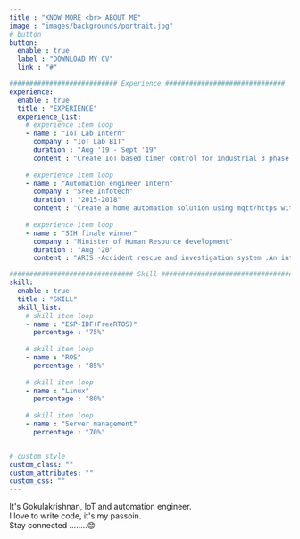 ```yaml
---
title : "KNOW MORE <br> ABOUT ME"
image : "images/backgrounds/portrait.jpg"
# button
button:
  enable : true
  label : "DOWNLOAD MY CV"
  link : "#"

########################### Experience ##############################
experience:
  enable : true
  title : "EXPERIENCE"
  experience_list:
    # experience item loop
    - name : "IoT Lab Intern"
      company : "IoT Lab BIT"
      duration : "Aug '19 - Sept '19"
      content : "Create IoT based timer control for industrial 3 phase systems and monitor various parameters from those also to store them in a database and analyse them."
      
    # experience item loop
    - name : "Automation engineer Intern"
      company : "Sree Infotech"
      duration : "2015-2018"
      content : "Create a home automation solution using mqtt/https within a local network using flutter and angular as frontend and nodejs ,mongodb for backend."
      
    # experience item loop
    - name : "SIH finale winner"
      company : "Minister of Human Resource development"
      duration : "Aug '20"
      content : "ARIS -Accident rescue and investigation system .An intelligent and fast accident detection without relying on any existing infrastructure using self healing mesh networks."

############################### Skill #################################
skill:
  enable : true
  title : "SKILL"
  skill_list:
    # skill item loop
    - name : "ESP-IDF(FreeRTOS)"
      percentage : "75%"
      
    # skill item loop
    - name : "ROS"
      percentage : "85%"
      
    # skill item loop
    - name : "Linux"
      percentage : "80%"
      
    # skill item loop
    - name : "Server management"
      percentage : "70%"


# custom style
custom_class: "" 
custom_attributes: "" 
custom_css: ""
---
```


It's Gokulakrishnan, IoT and automation engineer. <br>I love to write code, it's my passoin. <br>Stay connected ........😊
